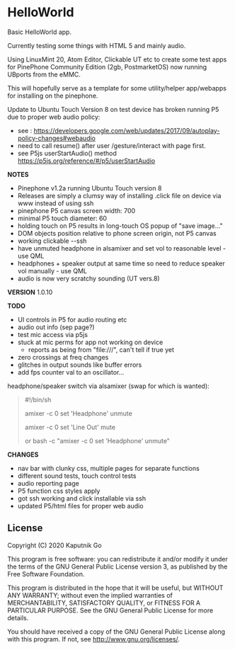 # HelloWorld

Basic HelloWorld app.

Currently testing some things with HTML 5 and mainly audio.

Using LinuxMint 20, Atom Editor, Clickable UT etc to create some test apps for PinePhone Community Edition (2gb, PostmarketOS) now running UBports from the eMMC.

This will hopefully serve as a template for some utility/helper app/webapps for installing on the pinephone.

Update to Ubuntu Touch Version 8 on test device has broken running P5 due to proper web audio policy:
- see : https://developers.google.com/web/updates/2017/09/autoplay-policy-changes#webaudio
- need to call resume() after user /gesture/interact with page first.
- see P5js userStartAudio() method https://p5js.org/reference/#/p5/userStartAudio

**NOTES**
- Pinephone v1.2a running Ubuntu Touch version 8
- Releases are simply a clumsy way of installing .click file on device via www instead of using ssh
- pinephone P5 canvas screen width: 700
- minimal P5 touch diameter: 60
- holding touch on P5 results in long-touch OS popup of "save image..."
- DOM objects position relative to phone screen origin, not P5 canvas
- working clickable --ssh <ip address>
- have unmuted headphone in alsamixer and set vol to reasonable level - use QML
- headphones + speaker output at same time so need to reduce speaker vol manually - use QML
- audio is now very scratchy sounding (UT vers.8)

**VERSION**
1.0.10

**TODO**
- UI controls in P5 for audio routing etc
- audio out info (sep page?)
- test mic access via p5js
- stuck at mic perms for app not working on device
  - reports as being from "file:///", can't tell if true yet
- zero crossings at freq changes
- glitches in output sounds like buffer errors
- add fps counter val to an oscillator...

headphone/speaker switch via alsamixer (swap for which is wanted):
> #!/bin/sh
>
> amixer -c 0 set 'Headphone' unmute
>
> amixer -c 0 set 'Line Out' mute
>
> or bash -c "amixer -c 0 set 'Headphone' unmute"


**CHANGES**
- nav bar with clunky css, multiple pages for separate functions
- different sound tests, touch control tests
- audio reporting page
- P5 function css styles apply
- got ssh working and click installable via ssh
- updated P5/html files for proper web audio

## License

Copyright (C) 2020  Kaputnik Go

This program is free software: you can redistribute it and/or modify it under the terms of the GNU General Public License version 3, as published
by the Free Software Foundation.

This program is distributed in the hope that it will be useful, but WITHOUT ANY WARRANTY; without even the implied warranties of MERCHANTABILITY, SATISFACTORY QUALITY, or FITNESS FOR A PARTICULAR PURPOSE.  See the GNU General Public License for more details.

You should have received a copy of the GNU General Public License along with this program.  If not, see <http://www.gnu.org/licenses/>.
